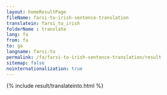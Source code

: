 ```yaml
---
layout: homeResultPage
fileName: farsi-to-irish-sentence-translation
translatein: farsi_to_irish
folderName : translate
lang: fa
from: fa
to: ga
langname: farsi-to
permalink: /fa/farsi-to-irish-sentence-translation/result
sitemap: false
nointernationalization: true
---
```

{% include result/translateinto.html %}

<script src="/js/result/translation.js" data-foldername="{{page.folderName}}" data-lang="{{page.lang}}"></script>

